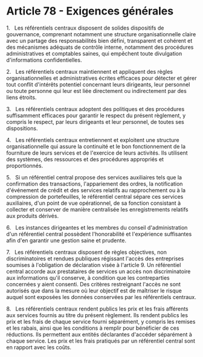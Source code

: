 # Article 78 - Exigences générales


1.   Les référentiels centraux disposent de solides dispositifs de gouvernance, comprenant notamment une structure organisationnelle claire avec un partage des responsabilités bien défini, transparent et cohérent et des mécanismes adéquats de contrôle interne, notamment des procédures administratives et comptables saines, qui empêchent toute divulgation d'informations confidentielles.

2.   Les référentiels centraux maintiennent et appliquent des règles organisationnelles et administratives écrites efficaces pour détecter et gérer tout conflit d'intérêts potentiel concernant leurs dirigeants, leur personnel ou toute personne qui leur est liée directement ou indirectement par des liens étroits.

3.   Les référentiels centraux adoptent des politiques et des procédures suffisamment efficaces pour garantir le respect du présent règlement, y compris le respect, par leurs dirigeants et leur personnel, de toutes ses dispositions.

4.   Les référentiels centraux entretiennent et exploitent une structure organisationnelle qui assure la continuité et le bon fonctionnement de la fourniture de leurs services et de l'exercice de leurs activités. Ils utilisent des systèmes, des ressources et des procédures appropriés et proportionnés.

5.   Si un référentiel central propose des services auxiliaires tels que la confirmation des transactions, l'appariement des ordres, la notification d'événement de crédit et des services relatifs au rapprochement ou à la compression de portefeuilles, le référentiel central sépare ces services auxiliaires, d'un point de vue opérationnel, de sa fonction consistant à collecter et conserver de manière centralisée les enregistrements relatifs aux produits dérivés.

6.   Les instances dirigeantes et les membres du conseil d'administration d'un référentiel central possèdent l'honorabilité et l'expérience suffisantes afin d'en garantir une gestion saine et prudente.

7.   Les référentiels centraux disposent de règles objectives, non discriminatoires et rendues publiques régissant l'accès des entreprises soumises à l'obligation de déclaration visée à l'article 9. Un référentiel central accorde aux prestataires de services un accès non discriminatoire aux informations qu'il conserve, à condition que les contreparties concernées y aient consenti. Des critères restreignant l'accès ne sont autorisés que dans la mesure où leur objectif est de maîtriser le risque auquel sont exposées les données conservées par les référentiels centraux.

8.   Les référentiels centraux rendent publics les prix et les frais afférents aux services fournis au titre du présent règlement. Ils rendent publics les prix et les frais de chaque service fourni séparément, y compris les remises et les rabais, ainsi que les conditions à remplir pour bénéficier de ces réductions. Ils permettent aux entités déclarantes d'accéder séparément à chaque service. Les prix et les frais pratiqués par un référentiel central sont en rapport avec les coûts.
